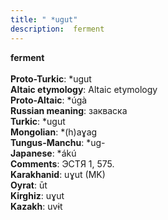 ```yaml
---
title: " *ugut"
description:  ferment
---
```

<strong> ferment</strong><br><br>
<strong>Proto-Turkic</strong>:  *ugut<br>
<strong>Altaic etymology</strong>:  Altaic etymology<br>
<strong> Proto-Altaic</strong>:  *úgà<br>
<strong>Russian meaning</strong>:  закваска<br>
<strong>Turkic</strong>:  *ugut<br>
<strong>Mongolian</strong>:  *(h)aɣag<br>
<strong>Tungus-Manchu</strong>:  *ug-<br>
<strong>Japanese</strong>:  *ákú<br>
<strong>Comments</strong>:  ЭСТЯ 1, 575.<br>
<strong>Karakhanid</strong>:  uɣut (MK)<br>
<strong>Oyrat</strong>:  ūt<br>
<strong>Kirghiz</strong>:  uɣut<br>
<strong>Kazakh</strong>:  uvɨt<br>


